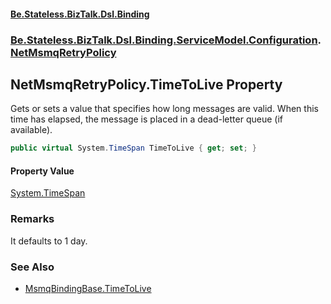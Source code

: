 #### [Be.Stateless.BizTalk.Dsl.Binding](README.md 'README')
### [Be.Stateless.BizTalk.Dsl.Binding.ServiceModel.Configuration](Be.Stateless.BizTalk.Dsl.Binding.ServiceModel.Configuration.md 'Be.Stateless.BizTalk.Dsl.Binding.ServiceModel.Configuration').[NetMsmqRetryPolicy](NetMsmqRetryPolicy.md 'Be.Stateless.BizTalk.Dsl.Binding.ServiceModel.Configuration.NetMsmqRetryPolicy')

## NetMsmqRetryPolicy.TimeToLive Property

Gets or sets a value that specifies how long messages are valid. When this time has elapsed, the message is placed in
a dead-letter queue (if available).

```csharp
public virtual System.TimeSpan TimeToLive { get; set; }
```

#### Property Value
[System.TimeSpan](https://docs.microsoft.com/en-us/dotnet/api/System.TimeSpan 'System.TimeSpan')

### Remarks
It defaults to 1 day.

### See Also
- [MsmqBindingBase.TimeToLive](https://docs.microsoft.com/en-us/dotnet/api/system.servicemodel.msmqbindingbase.timetolive#System_ServiceModel_MsmqBindingBase_TimeToLive 'https://docs.microsoft.com/en-us/dotnet/api/system.servicemodel.msmqbindingbase.timetolive#System_ServiceModel_MsmqBindingBase_TimeToLive')